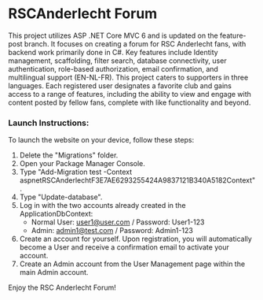 # RSCAnderlecht Forum

This project utilizes ASP .NET Core MVC 6 and is updated on the feature-post branch. It focuses on creating a forum for RSC Anderlecht fans, with backend work primarily done in C#. Key features include Identity management, scaffolding, filter search, database connectivity, user authentication, role-based authorization, email confirmation, and multilingual support (EN-NL-FR).  This project caters to supporters in three languages. Each registered user designates a favorite club and gains access to a range of features, including the ability to view and engage with content posted by fellow fans, complete with like functionality and beyond.

### Launch Instructions:

To launch the website on your device, follow these steps:

1. Delete the "Migrations" folder.
2. Open your Package Manager Console.
3. Type "Add-Migration test -Context aspnetRSCAnderlechtF3E7AE6293255424A9837121B340A5182Context".
4. Type "Update-database".
5. Log in with the two accounts already created in the ApplicationDbContext:
   - Normal User: user1@user.com / Password: User1-123
   - Admin: admin1@test.com / Password: Admin1-123
6. Create an account for yourself. Upon registration, you will automatically become a User and receive a confirmation email to activate your account.
7. Create an Admin account from the User Management page within the main Admin account.

Enjoy the RSC Anderlecht Forum!
